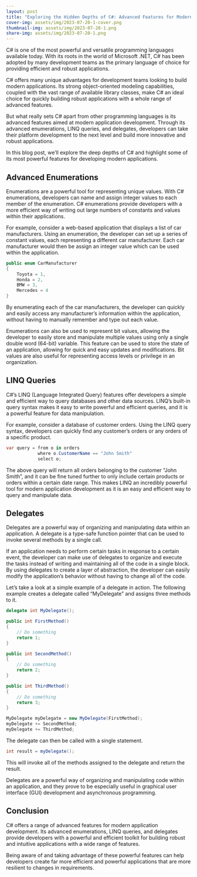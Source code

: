 ```yaml
---
layout: post
title: "Exploring the Hidden Depths of C#: Advanced Features for Modern Applications."
cover-img: assets/img/2023-07-20-1-cover.png
thumbnail-img: assets/img/2023-07-20-1.png
share-img: assets/img/2023-07-20-1.png
---
```





C# is one of the most powerful and versatile programming languages available today. With its roots in the world of Microsoft .NET, C# has been adopted by many development teams as the primary language of choice for providing efficient and robust applications.

C# offers many unique advantages for development teams looking to build modern applications. Its strong object-oriented modeling capabilities, coupled with the vast range of available library classes, make C# an ideal choice for quickly building robust applications with a whole range of advanced features.

But what really sets C# apart from other programming languages is its advanced features aimed at modern application development. Through its advanced enumerations, LINQ queries, and delegates, developers can take their platform development to the next level and build more innovative and robust applications.

In this blog post, we’ll explore the deep depths of C# and highlight some of its most powerful features for developing modern applications.

## Advanced Enumerations 

Enumerations are a powerful tool for representing unique values. With C# enumerations, developers can name and assign integer values to each member of the enumeration. C# enumerations provide developers with a more efficient way of writing out large numbers of constants and values within their applications.

For example, consider a web-based application that displays a list of car manufacturers. Using an enumeration, the developer can set up a series of constant values, each representing a different car manufacturer. Each car manufacturer would then be assign an integer value which can be used within the application. 

```C#
public enum CarManufacturer
{
    Toyota = 1,
    Honda = 2,
    BMW = 3,
    Mercedes = 4
}
```

By enumerating each of the car manufacturers, the developer can quickly and easily access any manufacturer’s information within the application, without having to manually remember and type out each value.

Enumerations can also be used to represent bit values, allowing the developer to easily store and manipulate multiple values using only a single double word (64-bit) variable. This feature can be used to store the state of an application, allowing for quick and easy updates and modifications. Bit values are also useful for representing access levels or privilege in an organization.

## LINQ Queries

C#’s LINQ (Language Integrated Query) features offer developers a simple and efficient way to query databases and other data sources. LINQ’s built-in query syntax makes it easy to write powerful and efficient queries, and it is a powerful feature for data manipulation. 

For example, consider a database of customer orders. Using the LINQ query syntax, developers can quickly find any customer’s orders or any orders of a specific product.

```C#
var query = from o in orders
            where o.CustomerName == "John Smith"
            select o;
```

The above query will return all orders belonging to the customer “John Smith”, and it can be fine tuned further to only include certain products or orders within a certain date range. This makes LINQ an incredibly powerful tool for modern application development as it is an easy and efficient way to query and manipulate data.

## Delegates

Delegates are a powerful way of organizing and manipulating data within an application. A delegate is a type-safe function pointer that can be used to invoke several methods by a single call.

If an application needs to perform certain tasks in response to a certain event, the developer can make use of delegates to organize and execute the tasks instead of writing and maintaining all of the code in a single block. By using delegates to create a layer of abstraction, the developer can easily modify the application’s behavior without having to change all of the code.

Let’s take a look at a simple example of a delegate in action. The following example creates a delegate called “MyDelegate” and assigns three methods to it.

```C#
delegate int MyDelegate();

public int FirstMethod()
{
    // Do something
    return 1;
}

public int SecondMethod()
{
    // Do something
    return 2;
}

public int ThirdMethod()
{
    // Do something
    return 3;
}

MyDelegate myDelegate = new MyDelegate(FirstMethod);
myDelegate += SecondMethod;
myDelegate += ThirdMethod;
```

The delegate can then be called with a single statement.

```C#
int result = myDelegate();
```

This will invoke all of the methods assigned to the delegate and return the result. 

Delegates are a powerful way of organizing and manipulating code within an application, and they prove to be especially useful in graphical user interface (GUI) development and asynchronous programming. 

## Conclusion

C# offers a range of advanced features for modern application development. Its advanced enumerations, LINQ queries, and delegates provide developers with a powerful and efficient toolkit for building robust and intuitive applications with a wide range of features. 

Being aware of and taking advantage of these powerful features can help developers create far more efficient and powerful applications that are more resilient to changes in requirements.
